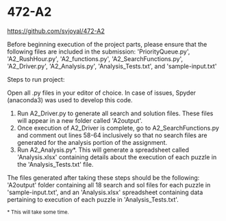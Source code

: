 # 472-A2

https://github.com/svjoyal/472-A2

Before beginning execution of the project parts, please ensure that the following files are included in the submission: 'PriorityQueue.py', 'A2_RushHour.py', 'A2_functions.py', 'A2_SearchFunctions.py', 'A2_Driver.py', 'A2_Analysis.py', 'Analysis_Tests.txt', and 'sample-input.txt'

Steps to run project:

Open all .py files in your editor of choice. In case of issues, Spyder (anaconda3) was used to develop this code.
1. Run A2_Driver.py to generate all search and solution files. These files will appear in a new folder called 'A2output'.
2. Once execution of A2_Driver is complete, go to A2_SearchFunctions.py and comment out lines 58-64 inclusively so that no search files are generated for the analysis portion of the assignment. 
3. Run A2_Analysis.py*. This will generate a spreadsheet called 'Analysis.xlsx' containing details about the execution of each puzzle in the 'Analysis_Tests.txt' file.

The files generated after taking these steps should be the following: 'A2output' folder containing all 18 search and sol files for each puzzle in 'sample-input.txt', and an 'Analysis.xlsx' spreadsheet containing data pertaining to execution of each puzzle in 'Analysis_Tests.txt'.

<sub>* This will take some time.</sub>
